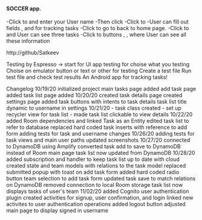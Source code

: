 
#### SOCCER app.

-Click to <Settings> and enter your User name 
-Then click <Update Username>
-Click to <Add task> 
-User can fill out fields <My Task>, <do something> and <Status Task> for tracking tasks
-Click to <Add Task> go to back to <Soccer> home page.
-Click to <All tasks> and User can see three tasks
-Click to buttons <Soccer stadiums>, <Soccer tickets>, <Soccer schedule> where User can see all these information

http://github/Satkeev

Testing by Espresso
<Run> -> <Record Espresso Test> start for UI app testing
<Add Assertion> for choise what you testing
Choise on emulator button or text or other for testing
<Save Assertion> 
Create a test file
Run test file and check test results
An Android app for tracking tasks!

Changelog
10/19/20
initialized project
main tasks page added
add task page added
task list page added
10/20/20
created task details page
created settings page
added task buttons with intents to task details
task list title dynamic to username in settings
10/21/20 - task class created - set up recycler view for task list - made task list clickable to view details
10/22/20
added Room dependencies and linked Task as an Entity
edited task list to refer to database
replaced hard coded task inserts with reference to add form
adding tests for task and username changes
10/26/20
adding tests for task views and main user paths
updated screenshots
10/27/20
connected to DynamoDB using Amplify
converted task add to save to DynamoDB instead of Room
main page task list now updated from DynamoDB
10/28/20
added subscription and handler to keep task list up to date with cloud
created state and team models with relations to the task model
replaced submitted popup with toast on add task form
added hard coded radio button team selection to add task form
updated task save to match relations on DynamoDB
removed connection to local Room storage
task list now displays tasks of user's team
11/02/20
added Cognito user authentication plugin
created activities for signup, user confirmation, and login
linked new activites to user authentication operations
added logout button
adjusted main page to display signed in username
